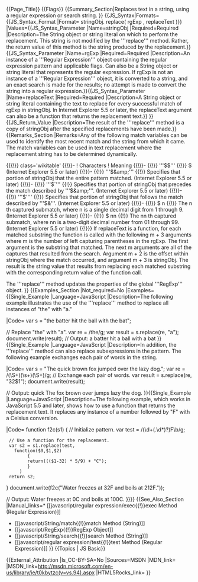 {{Page_Title}}
{{Flags}}
{{Summary_Section|Replaces text in a string, using a regular expression or search string.
}}
{{JS_Syntax|Formats={{JS_Syntax_Format
|Format= stringObj. replace( rgExp , replaceText )}}
|Values={{JS_Syntax_Parameter
|Name=stringObj
|Required=Required
|Description=The String object or string literal on which to perform the replacement. This string is not modified by the '''replace''' method. Rather, the return value of this method is the string produced by the replacement.}}{{JS_Syntax_Parameter
|Name=rgExp
|Required=Required
|Description=An instance of a '''Regular Expression''' object containing the regular expression pattern and applicable flags. Can also be a String object or string literal that represents the regular expression. If rgExp is not an instance of a '''Regular Expression''' object, it is converted to a string, and an exact search is made for the results; no attempt is made to convert the string into a regular expression.}}{{JS_Syntax_Parameter
|Name=replaceText
|Required=Required
|Description=A String object or string literal containing the text to replace for every successful match of rgExp in stringObj. In Internet Explorer 5.5 or later, the replaceText argument can also be a function that returns the replacement text.}}
}}
{{JS_Return_Value
|Description=The result of the '''replace''' method is a copy of stringObj after the specified replacements have been made.}}
{{Remarks_Section
|Remarks=Any of the following match variables can be used to identify the most recent match and the string from which it came. The match variables can be used in text replacement where the replacement string has to be determined dynamically.

{{{!}} class='wikitable'
{{!}}-
! Characters
! Meaning
{{!}}-
{{!}} '''$$'''
{{!}} $ (Internet Explorer 5.5 or later)
{{!}}-
{{!}} '''$&amp;'''
{{!}} Specifies that portion of stringObj that the entire pattern matched. (Internet Explorer 5.5 or later)
{{!}}-
{{!}} '''$`'''
{{!}} Specifies that portion of stringObj that precedes the match described by '''$&amp;'''. (Internet Explorer 5.5 or later)
{{!}}-
{{!}} '''$''''
{{!}} Specifies that portion of stringObj that follows the match described by '''$&amp;'''. (Internet Explorer 5.5 or later)
{{!}}-
{{!}} $ n
{{!}} The n th captured submatch, where n is a single decimal digit from 1 through 9. (Internet Explorer 5.5 or later)
{{!}}-
{{!}} $ nn
{{!}} The nn th captured submatch, where nn is a two-digit decimal number from 01 through 99. (Internet Explorer 5.5 or later)
{{!}}} 
If replaceText is a function, for each matched substring the function is called with the following m + 3 arguments where m is the number of left capturing parentheses in the rgExp. The first argument is the substring that matched. The next m arguments are all of the captures that resulted from the search. Argument m + 2 is the offset within stringObj where the match occurred, and argument m + 3 is stringObj. The result is the string value that results from replacing each matched substring with the corresponding return value of the function call.

The '''replace''' method updates the properties of the global '''RegExp''' object.
}}
{{Examples_Section
|Not_required=No
|Examples={{Single_Example
|Language=JavaScript
|Description=The following example illustrates the use of the '''replace''' method to replace all instances of "the" with "a."

|Code= var s = "the batter hit the ball with the bat";
 
 // Replace "the" with "a".
 var re = /the/g;
 var result = s.replace(re, "a");
 document.write(result);
 // Output: a batter hit a ball with a bat
}}{{Single_Example
|Language=JavaScript
|Description=In addition, the '''replace''' method can also replace subexpressions in the pattern. The following example exchanges each pair of words in the string.

|Code= var s = "The quick brown fox jumped over the lazy dog.";
 var re = /(\S+)(\s+)(\S+)/g;
 // Exchange each pair of words.
 var result = s.replace(re, "$3$2$1");
 document.write(result);
 
 // Output:  quick The fox brown over jumps lazy the dog.
}}{{Single_Example
|Language=JavaScript
|Description=The following example, which works in JavaScript 5.5 and later, shows how to use a function that returns the replacement text. It replaces any instance of a number followed by "F" with a Celsius conversion.

|Code= function f2c(s1) {
     // Initialize pattern.
     var test = /(\d+(\.\d*)?)F\b/g;
 
     // Use a function for the replacement.
     var s2 = s1.replace(test,
       function($0,$1,$2)
            { 
            return((($1-32) * 5/9) + "C");
            }
         )
     return s2;
 }
 document.write(f2c("Water freezes at 32F and boils at 212F."));
 
 // Output: Water freezes at 0C and boils at 100C.
}}}}
{{See_Also_Section
|Manual_links=* [[javascript/regular expression/exec{{!}}exec Method (Regular Expression)]]
* [[javascript/String/match{{!}}match Method (String)]]
* [[javascript/RegExp{{!}}RegExp Object]]
* [[javascript/String/search{{!}}search Method (String)]]
* [[javascript/regular expression/test{{!}}test Method (Regular Expression)]]
}}
{{Topics | JS Basic}}

{{External_Attribution
|Is_CC-BY-SA=No
|Sources=MSDN
|MDN_link=
|MSDN_link=http://msdn.microsoft.com/en-us/library/ie/t0kbytzc(v=vs.94).aspx
|HTML5Rocks_link=
}}